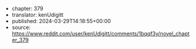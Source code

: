- chapter: 379
- translator: kenUdigitt
- published: 2024-03-29T14:18:55+00:00
- source: https://www.reddit.com/user/kenUdigitt/comments/1bqqf3y/novel_chapter_379
